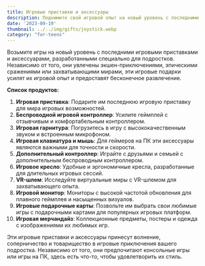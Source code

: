 ```yaml
---
title: Игровые приставки и аксессуары
description: Поднимите свой игровой опыт на новый уровень с последними игровыми приставками и аксессуарами для подростков.
date: '2023-09-19'
thumbnail: ../../img/gifts/joystick.webp
category: "for-teens"
---
```


Возьмите игры на новый уровень с последними игровыми приставками и аксессуарами, разработанными специально для подростков. Независимо от того, они увлечены экшен-приключениями, эпическими сражениями или захватывающими мирами, эти игровые подарки усилят их игровой опыт и предоставят бесконечное развлечение.

**Список продуктов:**
1. **Игровая приставка**: Подарите им последнюю игровую приставку для мира игровых возможностей.
2. **Беспроводной игровой контроллер**: Усилите геймплей с отзывчивым и комфортабельным контроллером.
3. **Игровая гарнитура**: Погрузитесь в игру с высококачественным звуком и встроенным микрофоном.
4. **Игровая клавиатура и мышь**: Для геймеров на ПК эти аксессуары являются важными для точности и скорости.
5. **Дополнительный контроллер**: Играйте с друзьями и семьей с дополнительным беспроводным контроллером.
6. **Игровое кресло**: Удобные и эргономичные кресла, разработанные для длительных игровых сессий.
7. **VR-шлем**: Исследуйте виртуальные миры с VR-шлемом для захватывающего опыта.
8. **Игровой монитор**: Мониторы с высокой частотой обновления для плавного геймплея и насыщенных визуалов.
9. **Игровые подарочные карты**: Позвольте им выбрать свои любимые игры с подарочными картами для популярных игровых платформ.
10. **Игровая мерчандайз**: Коллекционные предметы, постеры и одежда с изображениями их любимых игр.

Эти игровые приставки и аксессуары принесут волнение, соперничество и товарищество в игровые приключения вашего подростка. Независимо от того, они предпочитают консольные игры или игры на ПК, здесь есть что-то, чтобы удовлетворить их стиль.
